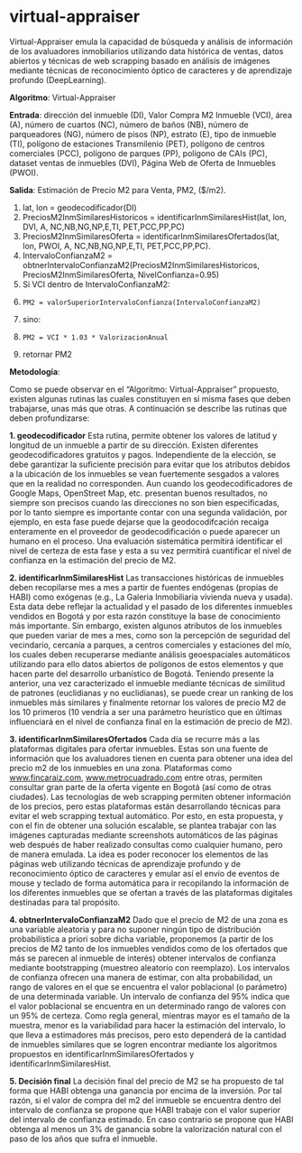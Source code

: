 # virtual-appraiser

Virtual-Appraiser emula la capacidad de búsqueda y análisis de información de los avaluadores inmobiliarios utilizando data histórica de ventas, datos abiertos y técnicas de web scrapping  basado en análisis de imágenes mediante técnicas de reconocimiento óptico de caracteres y de aprendizaje profundo (DeepLearning).

**Algoritmo**: Virtual-Appraiser

**Entrada**: dirección del inmueble (DI), Valor Compra M2 Inmueble (VCI), área (A), número de cuartos (NC), número de baños (NB), número de parqueadores (NG), número de pisos (NP), estrato (E), tipo de inmueble (TI), polígono de estaciones Transmilenio (PET), polígono de centros comerciales (PCC), polígono de parques (PP), polígono de CAIs (PC), dataset ventas de inmuebles (DVI), Página Web de Oferta de Inmuebles (PWOI).

**Salida**: Estimación de Precio M2 para Venta, PM2, ($/m2).

1. lat, lon = geodecodificador(DI)
2. PreciosM2InmSimilaresHistoricos = identificarInmSimilaresHist(lat, lon, DVI, A, NC,NB,NG,NP,E,TI, PET,PCC,PP,PC)
3. PreciosM2InmSimilaresOferta = identificarInmSimilaresOfertados(lat, lon, PWOI, A, NC,NB,NG,NP,E,TI, PET,PCC,PP,PC).
4. IntervaloConfianzaM2 = obtnerIntervaloConfianzaM2(PreciosM2InmSimilaresHistoricos, PreciosM2InmSimilaresOferta, NivelConfianza=0.95)
5. Si VCI dentro de IntervaloConfianzaM2:
6.     PM2 = valorSuperiorIntervaloConfianza(IntervaloConfianzaM2)
7. sino:
8.     PM2 = VCI * 1.03 * ValorizacionAnual
9. retornar PM2


**Metodología**:

Como se puede observar en el “Algoritmo: Virtual-Appraiser” propuesto, existen algunas rutinas las cuales constituyen en sí misma fases que deben trabajarse, unas más que otras. A continuación se describe las rutinas que deben profundizarse:

**1. geodecodificador**
Esta rutina, permite obtener los valores de latitud y longitud de un inmueble a partir de su dirección. Existen diferentes geodecodificadores gratuitos y pagos. Independiente de la elección, se debe garantizar la suficiente precisión para evitar que los atributos debidos a la ubicación de los inmuebles se vean fuertemente sesgados a valores que en la realidad no corresponden. Aun cuando los geodecodificadores de Google Maps, OpenStreet Map, etc. presentan buenos resultados, no siempre son precisos cuando las direcciones no son bien especificadas, por lo tanto siempre es importante contar con una segunda validación, por ejemplo, en esta fase puede dejarse que la geodocodifcación recaiga enteramente en el proveedor de geodecodificación  o puede aparecer un humano en el proceso. Una evaluación sistemática permitirá identificar el nivel de certeza de esta fase y esta a su vez permitirá cuantificar el nivel de confianza en la estimación del precio de M2. 

**2. identificarInmSimilaresHist**
Las transacciones históricas de inmuebles deben recopilarse mes a mes a partir de fuentes endógenas (propias de HABI) como exógenas (e.g., La Galeria Inmobiliaria vivienda nueva y usada). Esta data debe reflejar la actualidad y el pasado de los diferentes inmuebles vendidos en Bogotá y por esta razón constituye la base de conocimiento más importante. Sin embargo, existen algunos atributos de los inmuebles que pueden variar de mes a mes, como son la percepción de seguridad del vecindario, cercanía a parques, a centros comerciales y estaciones del mío, los cuales deben recuperarse mediante análisis geoespaciales automáticos utilizando para ello datos abiertos de polígonos de estos elementos y que hacen parte del desarrollo urbanístico de Bogotá. Teniendo presente la anterior, una vez caracterizado  el inmueble mediante técnicas de similitud de patrones (euclidianas y no euclidianas), se puede crear un ranking de los inmuebles más similares y finalmente retornar los valores de precio M2 de los 10 primeros (10 vendría a ser una parámetro heurístico que en últimas influenciará en el nivel de confianza final en la estimación de precio de M2).

**3. identificarInmSimilaresOfertados**
Cada día se recurre más a las plataformas digitales para ofertar inmuebles. Estas son una fuente de información que los avaluadores tienen en cuenta para obtener una idea del precio m2 de los inmuebles en una zona. Plataformas como www.fincaraiz.com,  www.metrocuadrado.com entre otras, permiten consultar gran parte de la oferta vigente en Bogotá (así como de otras ciudades). Las tecnologías de web scrapping permiten obtener información de los precios, pero estas plataformas están desarrollando técnicas para evitar el web scrapping textual automático. Por esto, en esta propuesta, y con el fin de obtener una solución escalable, se plantea trabajar con las imágenes capturadas mediante screenshots automáticos de las páginas web después de haber realizado consultas como cualquier humano, pero de manera emulada. La idea es poder reconocer los elementos de las páginas web utilizando técnicas de aprendizaje profundo y de reconocimiento óptico de caracteres y emular así el envío de eventos de mouse y teclado de forma automática para ir recopilando la información de los diferentes inmuebles que se ofertan a través de las plataformas digitales destinadas para tal propósito.

**4. obtnerIntervaloConfianzaM2**
Dado que el precio de M2 de una zona es una variable aleatoria y para no suponer ningún tipo de distribución probabilística a priori sobre dicha variable, proponemos (a partir de los precios de M2 tanto de los inmuebles vendidos como de los ofertados que más se parecen al inmueble de interés) obtener intervalos de confianza mediante bootstrapping (muestreo  aleatorio con reemplazo). Los intervalos de confianza ofrecen una manera de estimar, con alta probabilidad, un rango de valores en el que se encuentra el valor poblacional (o parámetro) de una determinada variable. Un intervalo de confianza del 95% indica que el valor poblacional se encuentra en un determinado rango de valores con un 95% de certeza. Como regla general, mientras mayor es el tamaño de la muestra, menor es la variabilidad para hacer la estimación del intervalo, lo que lleva a estimadores más precisos, pero esto dependerá de la cantidad de inmuebles similares que se logren encontrar mediante los algoritmos propuestos en identificarInmSimilaresOfertados y identificarInmSimilaresHist.

**5. Decisión final**
La decisión final del precio de M2 se ha propuesto de tal forma que HABI obtenga una ganancia por encima de la inversión. Por tal razón, si el valor de compra del m2 del inmueble se encuentra dentro del intervalo de confianza se propone que HABI trabaje con el valor superior del intervalo de confianza estimado. En caso contrario se propone que HABI obtenga al menos un 3% de ganancia sobre la valorización natural con el paso de los años que sufra el inmueble.
